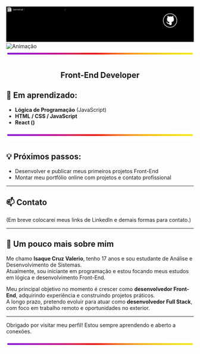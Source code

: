 ![Banner](./Assets.GitHub/banner/BannerScript.gif)
![Animação](./Assets.GitHub/banner/Animacao.gif)
![BlueLine](./Assets.GitHub/more/colorLine.png)

<h2 align="center">Front-End Developer</h2>


## 🚀 Em aprendizado:

- **Lógica de Programação** (JavaScript)
- **HTML / CSS / JavaScript**
- **React ()**   

![BlueLine](./Assets.GitHub/more/colorLine.png)

## 💡 Próximos passos:

- Desenvolver e publicar meus primeiros projetos Front-End  
- Montar meu portfólio online com projetos e contato profissional  

---

## 📫 Contato

(Em breve colocarei meus links de LinkedIn e demais formas para contato.)

---

## 🧠 Um pouco mais sobre mim

Me chamo **Isaque Cruz Valerio**, tenho 17 anos e sou estudante de Análise e Desenvolvimento de Sistemas.  
Atualmente, sou iniciante em programação e estou focando meus estudos em lógica e desenvolvimento Front-End.

Meu principal objetivo no momento é crescer como **desenvolvedor Front-End**, adquirindo experiência e construindo projetos práticos.  
A longo prazo, pretendo evoluir para atuar como **desenvolvedor Full Stack**, com foco em trabalho remoto e oportunidades no exterior.

---

Obrigado por visitar meu perfil! Estou sempre aprendendo e aberto a conexões.

![BlueLine](./Assets.GitHub/more/colorLine.png)